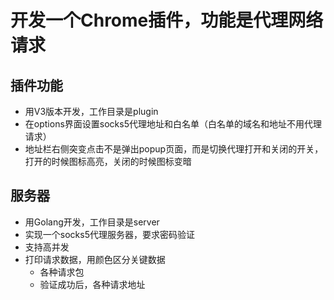 # 开发一个Chrome插件，功能是代理网络请求

## 插件功能

- 用V3版本开发，工作目录是plugin
- 在options界面设置socks5代理地址和白名单（白名单的域名和地址不用代理请求）
- 地址栏右侧突变点击不是弹出popup页面，而是切换代理打开和关闭的开关，打开的时候图标高亮，关闭的时候图标变暗

## 服务器

- 用Golang开发，工作目录是server
- 实现一个socks5代理服务器，要求密码验证
- 支持高并发
- 打印请求数据，用颜色区分关键数据
    - 各种请求包
    - 验证成功后，各种请求地址